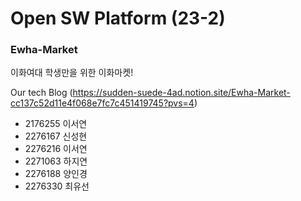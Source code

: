 # Open SW Platform (23-2)
### Ewha-Market
이화여대 학생만을 위한 이화마켓!


Our tech Blog (https://sudden-suede-4ad.notion.site/Ewha-Market-cc137c52d11e4f068e7fc7c451419745?pvs=4)

* 2176255 이서연
* 2276167 신성현
* 2276216 이서연
* 2271063 하지연
* 2276188 양인경
* 2276330 최유선
